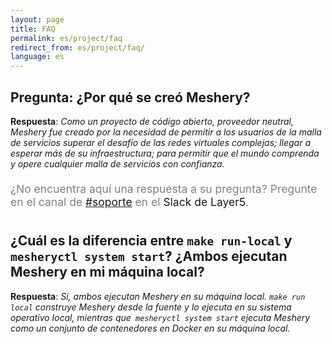 ```yaml
---
layout: page
title: FAQ
permalink: es/project/faq
redirect_from: es/project/faq/
language: es
---
```


## Pregunta: ¿Por qué se creó Meshery?

**Respuesta**: _Como un proyecto de código abierto, proveedor neutral, Meshery fue creado por la necesidad de permitir a los usuarios de la malla de servicios superar el desafío de las redes virtuales complejas; llegar a esperar más de su infraestructura; para permitir que el mundo comprenda y opere cualquier malla de servicios con confianza._

<br />
<div class="center" style="color:gray;position:relative;top:-10px;font-size:1.25em;">¿No encuentra aquí una respuesta a su pregunta? Pregunte en el canal de <a href="https://layer5io.slack.com/archives/C01AFD2D547">#soporte</a> en el <a hre="http://slack.layer5.io/">Slack de Layer5</a>.</div>

## ¿Cuál es la diferencia entre `make run-local` y` mesheryctl system start`? ¿Ambos ejecutan Meshery en mi máquina local?

**Respuesta**: _Sí, ambos ejecutan Meshery en su máquina local. `make run local` construye Meshery desde la fuente y lo ejecuta en su sistema operativo local, mientras que` mesheryctl system start` ejecuta Meshery como un conjunto de contenedores en Docker en su máquina local._

<!--Add other questions-->
